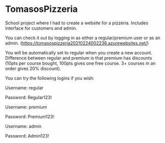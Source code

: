 # TomasosPizzeria
School project where I had to create a website for a pizzeria. Includes interface for customers and admin.

You can check it out by logging in as either a regular/premium user or as an admin. (https://tomasospizzeria20210224002236.azurewebsites.net/)

You will be automatically set to regular when you create a new account.
Difference between regular and premium is that premium has discounts (10pts per course bought, 100pts gives one free course. 3+ courses in an order gives 20% discount).

You can try the following logins if you wish:

Username: regular

Password: Regular123!


Username: premium

Password: Premium123!


Username: admin

Password: Admin123!
